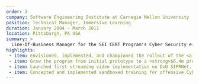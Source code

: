 ```yaml
---
order: 2
company: Software Engineering Institute at Carnegie Mellon University
position: Technical Manager, Immersive Learning
duration: January 2004 - March 2011
location: Pittsburgh, PA USA
summary: >
  Line-Of-Business Manager for the SEI CERT Program's Cyber Security e-learning support for the U.S. Department of Defense (DoD) and Federal civilian agencies. My team's mission was to invent, prototype, and launch solutions to unique problems in cyber security. Partnered with military and federal agencies to reduce risk, save money, and save lives through advanced cybersecurity training and education.
highlights:
 - item: Envisioned, implemented, and championed the rollout of the <a href="https://niccs.us-cert.gov/training/federal-virtual-training-environment-fedvte" target="_blank">FedVTE</a> program, offering on-demand hands-on training in cybersecurity, computer forensics, commercial networking products, and offensive cyber toolkits for <strong>every Cybersecurity, IT staff member, and veteran across the globe</strong>.
 - item: Grew the program from initial prototype to a <strong>$6.4m program with a staff of 18 software developers</strong>, infrastructure engineers, and product specialists.
 - item: Launched first streaming video implementation on DoD SIPRNet.
 - item: Concepted and implemented sandboxed training for offensive Cyber capabilities.
---
```

